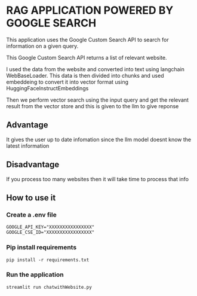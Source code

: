 # RAG APPLICATION POWERED BY GOOGLE SEARCH

This application uses the Google Custom Search API to search for information on a given query.

This Google Custom Search API returns a list of relevant website. 

I used the data from the website and converted into text using langchain WebBaseLoader. This data is then divided into chunks and used embeddeing to convert it into vector format using HuggingFaceInstructEmbeddings

Then we perform vector search using the input query and get the relevant result from the vector store and this is given to the llm to give reponse 


## Advantage 
It gives the user up to date infomation since the llm model doesnt know the latest information 

## Disadvantage 
If you process too many websites then it will take time to process that info 

## How to use it 
### Create a .env file
```
GOOGLE_API_KEY="XXXXXXXXXXXXXXXX"
GOOGLE_CSE_ID="XXXXXXXXXXXXXXXXX"
```

### Pip install requirements
```
pip install -r requirements.txt
```

### Run the application 
```
streamlit run chatwithWebsite.py
```